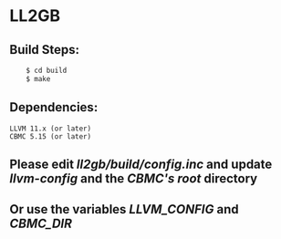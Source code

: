 # LL2GB
## Build Steps:

``` bash
    $ cd build
    $ make
```
## Dependencies:
    LLVM 11.x (or later)
    CBMC 5.15 (or later)
## Please edit *ll2gb/build/config.inc* and update *llvm-config* and the *CBMC's root* directory
## Or use the variables *LLVM_CONFIG* and *CBMC_DIR*
